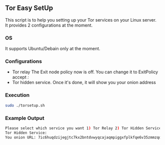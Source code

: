 ## Tor Easy SetUp
This script is to help you setting up your Tor services on your Linux server. It provides 2 configurations at the moment. 
### OS
It supports Ubuntu/Debain only at the moment.
### Configurations
- Tor relay
The Exit node policy now is off. You can change it to ExitPolicy accept *:*
- Tor hidden service. 
Once it's done, it will show you your onion address
### Execution
```sh
sudo ./torsetup.sh
```
### Example Output
```sh
Please select which service you want 1) Tor Relay 2) Tor Hidden Service:2
Tor Hidden Service:
You onion URL: 7ic6huqdzijegjtc7kx2bntdvwyqcajaqmpiggxfplkfqe6v35zmmzqd.onion
```
